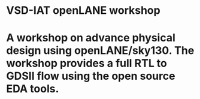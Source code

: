 # VSD-IAT openLANE workshop
# A workshop on advance physical design using openLANE/sky130. The workshop provides a full RTL to GDSII flow using the open source EDA tools.
